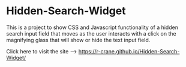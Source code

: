 # Hidden-Search-Widget

This is a project to show CSS and Javascript functionality of a hidden search input field that moves as the user interacts with
a click on the magnifying glass that will show or hide the text input field.

Click here to visit the site --> https://r-crane.github.io/Hidden-Search-Widget/ 
